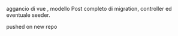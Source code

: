 aggancio di vue , modello Post completo di migration, controller ed eventuale seeder.

pushed on new repo
